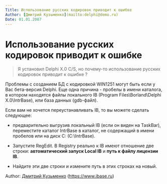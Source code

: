 ```yaml
---
Title: Использование русских кодировок приводит к ошибке
Author: [Дмитрий Кузьменко](mailto:delphi@demo.ru)
Date: 01.01.2007
---
```



Использование русских кодировок приводит к ошибке
=================================================

>Я установил Delphi X.0 C/S, но почему-то использование русских кодировок
>приводит к ошибке ?

Проблемы с созданием БД с кодировкой WIN1251 могут быть если у Вас
бета-версия Delphi. Еще одна причина - пробелы в имени каталога, в
котором находятся файлы локального IB
(Program Files\\Borland\\Delphi X.0\\IntrBase), или база данных (gdb-файл).

Если вам не хочется переустанавливать IB, то вы можете сделать
следующее:

- предварительно выгрузив локальный IB (если он виден на TaskBar),
переместите каталог IntrBase в каталог, не содержащий в имени пробелов
или на диск C: (C:\\IntrBase).

- Запустите RegEdit. В Registry реально к IB имеют отношение две строки:
**автоматический запуск Local IB** и **путь к файлу лицензии IB**.

- Найдите эти две строки и измените путь в этих строках на новый.

Author: [Дмитрий Кузьменко](mailto:delphi@demo.ru)
(<https://www.ibase.ru>)
